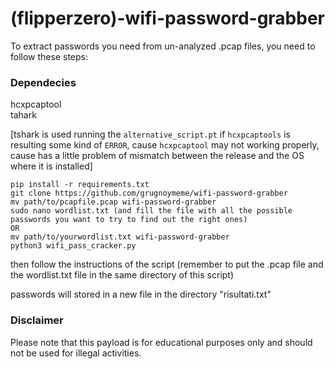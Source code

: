 # (flipperzero)-wifi-password-grabber

To extract passwords you need from un-analyzed .pcap files, you need to follow these steps:

### Dependecies
hcxpcaptool    
tahark     

[tshark is used running the `alternative_script.pt` if `hcxpcaptools` is resulting some kind of `ERROR`, cause `hcxpcaptool` may not working properly, cause has a little problem of mismatch between the release and the OS where it is installed]

```
pip install -r requirements.txt
git clone https://github.com/grugnoymeme/wifi-password-grabber
mv path/to/pcapfile.pcap wifi-password-grabber
sudo nano wordlist.txt (and fill the file with all the possible passwords you want to try to find out the right ones)
OR
mv path/to/yourwordlist.txt wifi-password-grabber
python3 wifi_pass_cracker.py
```
then follow the instructions of the script (remember to put the .pcap file and the wordlist.txt file in the same directory of this script)

passwords will stored in a new file in the directory "risultati.txt"

### Disclaimer

Please note that this payload is for educational purposes only and should not be used for illegal activities.
